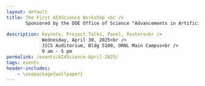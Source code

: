 ```yaml
---
layout: default
title: The First AI4Science Workshop <br /> 
       Sponsored by the DOE Office of Science "Advancements in Artificial Intelligence for Science" Program <br/>
    
description: Keynote, Project Talks, Panel, Posters<br />
             Wednesday, April 30, 2025<br />
             JICS Auditorium, Bldg 5100, ORNL Main Campus<br />
             9 am - 5 pm
permalink: /events/AI4Science-April-2025/
tags: events
header-includes:
    - \usepackage{wallpaper}
---
```


<html>
 <head>
    <style>
    {
        box-sizing: border-box;
    }
    /* Set additional styling options for the columns*/
    .column {
    float: left;
    width: 50%;
    }

    .row:after {
    content: "";
    display: table;
    clear: both;
    }
    </style>
 </head>
 <body>
    <div class="row">
        <div class="column">
          <img src="../images/ORNL-twoline-green.svg" width="320" height="150">
          <img src="../2025-04-30-AI4Science-files/DOE-Office-of-Science.png" width="400" height="120">
        </div>
        <div class="column">
          <img src="../2025-04-30-AI4Science-files/AI.jpg">
        </div>
    </div>
 </body>
</html>

<p align="justify">
The US Department of Energy (DOE) launched the Advancements in Artificial Intelligence for Science Funding Opportunity Program to accelerate the development and application of AI in the DOE Office of Science Advanced Scientific Computing Research (ASCR) program. The focus of ASCR research and
development investments is on the underlying approaches for AI-enhanced scientific and
engineering capabilities and to significantly transform the scientific method for accelerated discovery and innovation. It is therefore critical to
enable trustworthy AI for scientific applications advancing human understanding and
addressing national needs.
</p>

# Aims and Scope

<p align="justify">
We invite all awarded project members to attend in person. The workshop will feature keynote talks, project presentations, a panel discussion, and a poster session. The workshop will provide an opportunity for participants to share their research, discuss challenges, and foster collaborations. The workshop will also provide an opportunity for participants to engage with the broader scientific community at ORNL.
</p>

Research Area 1: Extreme-Scale Foundation Models for Computational Science
Research Area 2: AI Innovations for Scientific Knowledge Synthesis and Software
Development
Research Area 3: AI Innovations for Computational Decision Support of Complex Systems
Research Area 4: Federated and Privacy-Preserving Machine Learning and Synthetic Data
Creation
Research Area 5: The Co-Design of Energy-Efficient AI Algorithms and Hardware
Architectures

- For a list of awarded projects [click here](https://science.osti.gov/-/media/funding/pdf/Awards-Lists/2024/3264-AI-for-SCIENCE-Awards-List-spreadsheet-sorted-BY-PROJECT.pdf)
- For the funding opportunity annoucement [click here](https://science.osti.gov/ascr/Funding-Opportunities/-/media/grants/pdf/foas/2024/DE-FOA-0003264-000001.pdf)


# Registration

**Registration Link including Poster submission:** [Click here to Register](https://forms.gle/nB3gyVJc27ZLeLhK8)

To attend the workshop at ORNL in person please register by the following deadlines:
- Non-ORNL Foreign Nationals need to register by **January 15th, 2025** 
- Non-ORNL US Citizens need to register by **February 1st, 2025**
- ORNL pass holder need to register by **March 1st, 2025**

**We encourage early registration for in-person participation due to the venue's capacity**


# Agenda

TBD

# Organizers

Chairs:
- [William Godoy](https://www.ornl.gov/staff-profile/william-f-godoy) ORNL - Ellora, Durban
- [Prasanna Balaprakash](https://www.ornl.gov/staff-profile/prasanna-balaprakash) ORNL - SciGPT, Durban
- Corinna Thomas

Committee:

- [Thomas Potok](https://www.ornl.gov/staff-profile/thomas-e-potok) ORNL - ENGAGE
- [Olivera Kotevska](https://www.ornl.gov/staff-profile/olivera-kotevska) ORNL - PPFL-TrustSci
- [Keita Teranishi](https://www.ornl.gov/staff-profile/keita-teranishi) ORNL - Durban
- [Pedro Valero-Lara](https://www.ornl.gov/staff-profile/pedro-valero-lara) ORNL - Ellora, Durban
- [Jeffrey Vetter](https://www.ornl.gov/staff-profile/jeffrey-s-vetter) ORNL - Ellora, Durban
- [Arjun Guha](https://www.khoury.northeastern.edu/people/arjun-guha/) NU - Ellora
- [Francesca Lucchetti](https://www.khoury.northeastern.edu/people/francesca-lucchetti/) NU - Ellora
- [Guannan Zhang](https://www.ornl.gov/staff-profile/guannan-zhang) ORNL - DyGenAI
- [Harshitha Menon](https://people.llnl.gov/gopalakrishn1) LLNL - Ellora
- [Aaron Young](https://www.ornl.gov/staff-profile/aaron-r-young) ORNL - Ellora, Durban

# Sponsors
- The DOE Office of Science "Advancements in Artificial Intelligence for Science" Program projects: Durban, Ellora, and SciGPT
